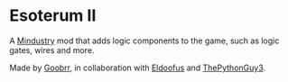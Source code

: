 # Esoterum II

A [Mindustry](https://github.com/Anuken/Mindustry) mod that adds logic components to the game, such as logic gates, wires and more.

Made by [Goobrr](https://github.com/Goobrr), in collaboration with [Eldoofus](https://github.com/Eldoofus) and [ThePythonGuy3](https://github.com/ThePythonGuy3).
